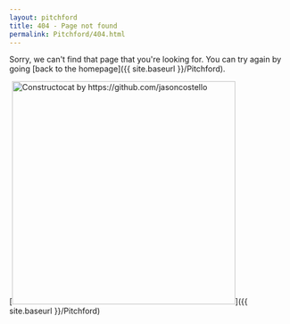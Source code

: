 ```yaml
---
layout: pitchford
title: 404 - Page not found
permalink: Pitchford/404.html
---
```


Sorry, we can't find that page that you're looking for. You can try again by going [back to the homepage]({{ site.baseurl }}/Pitchford).

[<img src="{{ site.baseurl }}/images/404.jpg" alt="Constructocat by https://github.com/jasoncostello" style="width: 400px;"/>]({{ site.baseurl }}/Pitchford)
